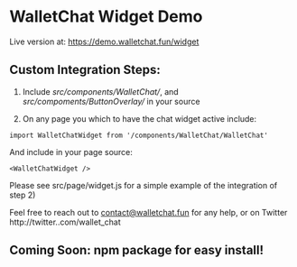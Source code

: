 # WalletChat Widget Demo

Live version at: https://demo.walletchat.fun/widget

## Custom Integration Steps:

1) Include *src/components/WalletChat/*, and *src/compoments/ButtonOverlay/* in your source

2) On any page you which to have the chat widget active include: 

```import WalletChatWidget from '/components/WalletChat/WalletChat'```

And include in your page source: 

```<WalletChatWidget />```

Please see src/page/widget.js for a simple example of the integration of step 2)

Feel free to reach out to contact@walletchat.fun for any help, or on Twitter http://twitter..com/wallet_chat

## Coming Soon: npm package for easy install!
